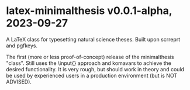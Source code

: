 # latex-minimalthesis v0.0.1-alpha, 2023-09-27
A LaTeX class for typesetting natural science theses. Built upon scrreprt and pgfkeys.

The first (more or less proof-of-concept) release of the minimalthesis "class". Still uses the \input{} approach and komavars to achieve the desired functionality. It is very rough, but should work in theory and could be used by experienced users in a production environment (but is NOT ADVISED).

